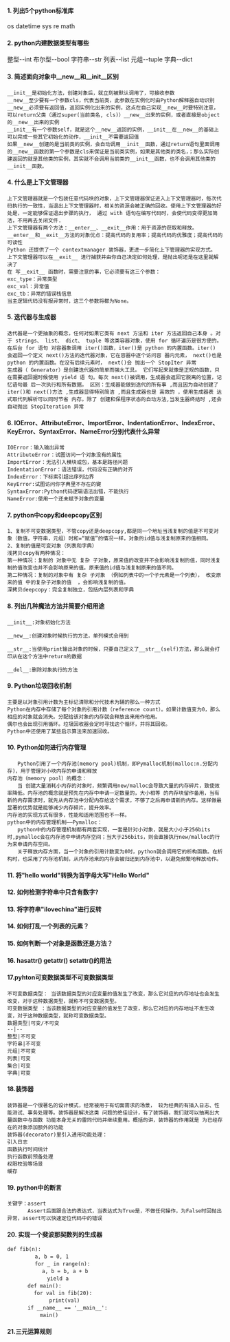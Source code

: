 #### 1. 列出5个python标准库
os datetime sys re math

#### 2. python内建数据类型有哪些
整型--int 布尔型--bool 字符串--str 列表--list 元组--tuple 字典--dict
#### 3. 简述面向对象中__new__和__init__区别
```
__init__是初始化方法，创建对象后，就立刻被默认调用了，可接收参数
__new__至少要有一个参数cls，代表当前类，此参数在实例化时由Python解释器自动识别
__new__必须要有返回值，返回实例化出来的实例，这点在自己实现__new__时要特别注意，可以return父类（通过super(当前类名, cls)）__new__出来的实例，或者直接是object的__new__出来的实例
__init__有一个参数self，就是这个__new__返回的实例，__init__在__new__的基础上可以完成一些其它初始化的动作，__init__不需要返回值
如果__new__创建的是当前类的实例，会自动调用__init__函数，通过return语句里面调用的__new__函数的第一个参数是cls来保证是当前类实例，如果是其他类的类名，；那么实际创建返回的就是其他类的实例，其实就不会调用当前类的__init__函数，也不会调用其他类的__init__函数。 
```
#### 4. 什么是上下文管理器
```
上下文管理器就是一个包装任意代码块的对象，上下文管理器保证进入上下文管理器时，每次代码执行的一致性，当退出上下文管理器时，相关的资源会被正确的回收。使用上下文管理器的好处是，一定能够保证退出步骤的执行， 通过 with 语句在编写代码时，会使代码变得更加简洁，不用再去关闭文件.
上下文管理器有两个方法：__enter__、__exit__作用：用于资源的获取和释放。
__enter__和__exit__方法的对象优点：提高代码的复用率；提高代码的优雅度；提高代码的可读性
Python 还提供了一个 contextmanager 装饰器，更进一步简化上下管理器的实现方式。
上下文管理器可以在__exit__ 进行捕获并由你自己决定如何处理，是抛出呢还是在这里就解决了
在 写__exit__ 函数时，需要注意的事，它必须要有这三个参数：
exc_type：异常类型
exc_val：异常值
exc_tb：异常的错误栈信息
当主逻辑代码没有报异常时，这三个参数将都为None。
```
#### 5. 迭代器与生成器
```
迭代器是一个更抽象的概念，任何对如果它类有 next 方法和 iter 方法返回自己本身 。对于 strings、 list、 dict、 tuple 等这类容器对象，使用 for 循环遍历是很方便的。在后台 for 语句 对容器象调用 iter()函数，iter()是 python 的内置函数。iter() 会返回一个定义 next()方法的迭代器对象，它在容器中逐个访问容 器内元素， next()也是 python 的内置函数。在没有后续元素时， next()会 抛出一个 StopIter 异常
生成器（ Generator）是创建迭代器的简单而强大工具。 它们写起来就像是正规的函数，只在需要返回据时候使用 yield 语 句。每次 next()被调用，生成器会返回它脱离的位置，记忆语句最 后一次执行和所有数据。 区别：生成器能做到迭代的所有事 ,而且因为自动创建了 iter()和 next()方法 ,生成器显得特别简洁 ,而且生成器也是 高效的 ，使用生成器表 达式取代列解析可以同时节省 内存。除了 创建和保程序状态的自动方法,当发生器终结时 ,还会自动抛出 StopIteration 异常
```
#### 6. IOError、AttributeError、ImportError、IndentationError、IndexError、KeyError、SyntaxError、NameError分别代表什么异常
```
IOError：输入输出异常
AttributeError：试图访问一个对象没有的属性
ImportError：无法引入模块或包，基本是路径问题
IndentationError：语法错误，代码没有正确的对齐
IndexError：下标索引超出序列边界
KeyError:试图访问你字典里不存在的键
SyntaxError:Python代码逻辑语法出错，不能执行
NameError:使用一个还未赋予对象的变量
```
#### 7. python中copy和deepcopy区别
```
1、复制不可变数据类型，不管copy还是deepcopy,都是同一个地址当浅复制的值是不可变对象（数值，字符串，元组）时和=“赋值”的情况一样，对象的id值与浅复制原来的值相同。
2、复制的值是可变对象（列表和字典）
浅拷贝copy有两种情况：
第一种情况：复制的 对象中无 复杂 子对象，原来值的改变并不会影响浅复制的值，同时浅复制的值改变也并不会影响原来的值。原来值的id值与浅复制原来的值不同。
第二种情况：复制的对象中有 复杂 子对象 （例如列表中的一个子元素是一个列表）， 改变原来的值 中的复杂子对象的值  ，会影响浅复制的值。
深拷贝deepcopy：完全复制独立，包括内层列表和字典
```
#### 8. 列出几种魔法方法并简要介绍用途
```
__init__:对象初始化方法
 
__new__:创建对象时候执行的方法，单列模式会用到
 
__str__:当使用print输出对象的时候，只要自己定义了__str__(self)方法，那么就会打印从在这个方法中return的数据
 
__del__:删除对象执行的方法
```
#### 9. Python垃圾回收机制
```
主要是以对象引用计数为主标记清除和分代技术为辅的那么一种方式
Python在内存中存储了每个对象的引用计数（reference count）。如果计数值变为0，那么相应的对象就会消失。分配给该对象的内存就会释放出来用作他用。
偶尔也会出现引用循环。垃圾回收器会定时寻找这个循环，并将其回收。
Python中还使用了某些启示算法来加速回收。
```
#### 10. Python如何进行内存管理
```
　　Python引用了一个内存池(memory pool)机制，即Pymalloc机制(malloc:n.分配内存)，用于管理对小块内存的申请和释放
内存池（memory pool）的概念：
　　当 创建大量消耗小内存的对象时，频繁调用new/malloc会导致大量的内存碎片，致使效率降低。内存池的概念就是预先在内存中申请一定数量的，大小相等 的内存块留作备用，当有新的内存需求时，就先从内存池中分配内存给这个需求，不够了之后再申请新的内存。这样做最显著的优势就是能够减少内存碎片，提升效率。
内存池的实现方式有很多，性能和适用范围也不一样。
python中的内存管理机制——Pymalloc：
　　python中的内存管理机制都有两套实现，一套是针对小对象，就是大小小于256bits时,pymalloc会在内存池中申请内存空间；当大于256bits，则会直接执行new/malloc的行为来申请内存空间。
　　关于释放内存方面，当一个对象的引用计数变为0时，python就会调用它的析构函数。在析构时，也采用了内存池机制，从内存池来的内存会被归还到内存池中，以避免频繁地释放动作。
```
#### 11. 将"hello world"转换为首字母大写"Hello World"
#### 12. 如何检测字符串中只含有数字?
#### 13. 将字符串"ilovechina"进行反转
#### 14. 如何打乱一个列表的元素？
#### 15. 如何判断一个对象是函数还是方法？
#### 16. hasattr() getattr() setattr()的用法
#### 17.pyhton可变数据类型不可变数据类型
```
不可变数据类型： 当该数据类型的对应变量的值发生了改变，那么它对应的内存地址也会发生改变，对于这种数据类型，就称不可变数据类型。
可变数据类型 ：当该数据类型的对应变量的值发生了改变，那么它对应的内存地址不发生改变，对于这种数据类型，就称可变数据类型。
数据类型|可变/不可变
--|--
整型|不可变
字符串|不可变
元组|不可变
列表|可变
集合|可变
字典|可变
```
#### 18.装饰器
```
装饰器是一个很著名的设计模式，经常被用于有切面需求的场景， 较为经典的有插入日志、性能测试、事务处理等。装饰器是解决这类 问题的绝佳设计，有了装饰器，我们就可以抽离出大量函数中与函数 功能本身无关的雷同代码并继续重用。概括的讲，装饰器的作用就是 为已经存在的对象添加额外的功能
装饰器(decorator)里引入通用功能处理：
引入日志
函数执行时间统计
执行函数前预备处理
权限校验等场景
缓存
```

#### 19. python中的断言
```
关键字：assert
　　　　Assert后面跟合法的表达式，当表达式为True是，不做任何操作，为False时回抛出异常，assert可以快速定位代码中的错误
```
#### 20. 实现一个斐波那契数列的生成器
```
def fib(n):
　　　    a, b = 0, 1
　　　    for _ in range(n):
　　        a, b = b, a + b
　　　        yield a
　　　　def main():
　　　　  for val in fib(20):
　　　　       print(val)
　　　　if __name__ == '__main__':
　　　　    main()
```
#### 21.三元运算规则

